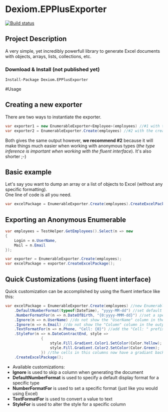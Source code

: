 # Dexiom.EPPlusExporter
[![Build status](https://ci.appveyor.com/api/projects/status/pbnru8yvomkpov5u?svg=true)](https://ci.appveyor.com/project/jpare/dexiom-epplusexporter)

Project Description
-------------------
A very simple, yet incredibly powerfull library to generate Excel documents with objects, arrays, lists, collections, etc.

### Download & Install (not published yet)

```
Install-Package Dexiom.EPPlusExporter
```

#Usage

## Creating a new exporter
There are two ways to instantiate the exporter.
```cs
var exporter1 = new EnumerableExporter<Employee>(employees) //#1 with the standard contructor
var exporter2 = EnumerableExporter.Create(employees) //#2 with the create method using type inference
```
Both gives the same output however, **we recommend #2** because it will make things much easier when working with anonymous types (*the type inference is important when working with the fluent interface*). It's also shorter ;-)

## Basic example
Let's say you want to dump an array or a list of objects to Excel (without any specific formatting).  
One line of code is all you need.

```cs
var excelPackage = EnumerableExporter.Create(employees).CreateExcelPackage();
```

## Exporting an Anonymous Enumerable

```cs
var employees = TestHelper.GetEmployees().Select(n => new
{
	Login = n.UserName,
	Mail = n.Email
});

var exporter = EnumerableExporter.Create(employees);
var excelPackage = exporter.CreateExcelPackage();
```

## Quick Customizations (using fluent interface)
Quick customization can be accomplished by using the fluent interface like this:

```cs
var excelPackage = EnumerableExporter.Create(employees) //new EnumerableExporter<Employee>(employees)
	.DefaultNumberFormat(typeof(DateTime), "yyyy-MM-dd") //set default format for all DateTime columns
	.NumberFormatFor(n => n.DateOfBirth, "{0:yyyy-MMM-dd}") //set a specific format for the "DateOfBirth"
	.Ignore(n => n.UserName) //do not show the "UserName" column in the output
	.Ignore(n => n.Email) //do not show the "Column" column in the output
	.TextFormatFor(n => n.Phone, "Cell: {0}") //add the "Cell: " prefix to the value
	.StyleFor(n => n.DateContractEnd, style =>
                {
                    style.Fill.Gradient.Color1.SetColor(Color.Yellow);
                    style.Fill.Gradient.Color2.SetColor(Color.Green);
                }) //the cells in this columns now have a gradiant background
	.CreateExcelPackage();
```

* Available customizations:
 * **Ignore** is used to skip a column when generating the document
 * **DefaultNumberFormat** is used to specify a default display format for a specific type
 * **NumberFormatFor** is used to set a specific format (just like you would using Excel)
 * **TextFormatFor** is used to convert a value to text
 * **StyleFor** is used to alter the style for a specific column
